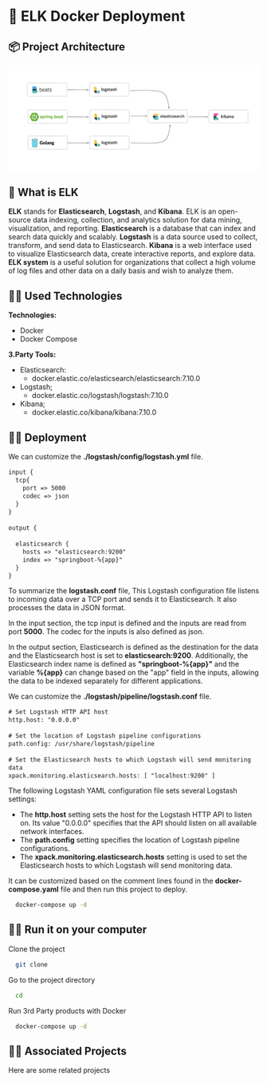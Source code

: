 # 🎯 ELK Docker Deployment


## 📦 Project Architecture

![ELK Arch](https://github.com/Muhammederendemir/elk-docker-deployment/blob/master/docs/image/ELK-Arch.png)



## 🤔 What is ELK

**ELK** stands for **Elasticsearch**, **Logstash**, and **Kibana**. ELK is an open-source data indexing, collection, and analytics solution for data mining, visualization, and reporting. **Elasticsearch** is a database that can index and search data quickly and scalably. **Logstash** is a data source used to collect, transform, and send data to Elasticsearch. **Kibana** is a web interface used to visualize Elasticsearch data, create interactive reports, and explore data. **ELK system** is a useful solution for organizations that collect a high volume of log files and other data on a daily basis and wish to analyze them.




## 🤙🏼 Used Technologies

**Technologies:** 
- Docker
- Docker Compose

**3.Party Tools:** 
- Elasticsearch:
    - docker.elastic.co/elasticsearch/elasticsearch:7.10.0
- Logstash;
    - docker.elastic.co/logstash/logstash:7.10.0
- Kibana;
    - docker.elastic.co/kibana/kibana:7.10.0
## 👌🏼 Deployment

We can customize the **./logstash/config/logstash.yml** file.

```
input {
  tcp{
	port => 5000
	codec => json
  }
}
 
output {
 
  elasticsearch {
    hosts => "elasticsearch:9200"
	index => "springboot-%{app}"
  }
} 
```
To summarize the **logstash.conf** file, This Logstash configuration file listens to incoming data over a TCP port and sends it to Elasticsearch. It also processes the data in JSON format.

In the input section, the tcp input is defined and the inputs are read from port **5000**. The codec for the inputs is also defined as json.

In the output section, Elasticsearch is defined as the destination for the data and the Elasticsearch host is set to **elasticsearch:9200**. Additionally, the Elasticsearch index name is defined as **"springboot-%{app}"** and the variable **%{app}** can change based on the "app" field in the inputs, allowing the data to be indexed separately for different applications.

We can customize the **./logstash/pipeline/logstash.conf** file.

 ```
# Set Logstash HTTP API host
http.host: "0.0.0.0"

# Set the location of Logstash pipeline configurations
path.config: /usr/share/logstash/pipeline

# Set the Elasticsearch hosts to which Logstash will send monitoring data
xpack.monitoring.elasticsearch.hosts: [ "localhost:9200" ]

```
The following Logstash YAML configuration file sets several Logstash settings:

- The **http.host** setting sets the host for the Logstash HTTP API to listen on. Its value "0.0.0.0" specifies that the API should listen on all available network interfaces.
- The **path.config** setting specifies the location of Logstash pipeline configurations.
- The **xpack.monitoring.elasticsearch.hosts** setting is used to set the Elasticsearch hosts to which Logstash will send monitoring data.


It can be customized based on the comment lines found in the **docker-compose.yaml** file and then run this project to deploy.

```bash
  docker-compose up -d
```

  
## 🤟🏼 Run it on your computer

Clone the project

```bash
  git clone 
```

Go to the project directory

```bash
  cd 
```

Run 3rd Party products with Docker

```bash
  docker-compose up -d 
```



  
##  🫳🏼 Associated Projects

Here are some related projects


  